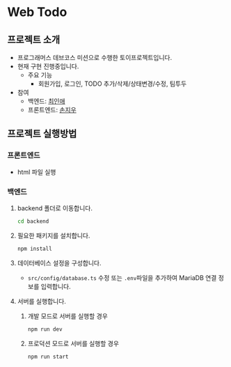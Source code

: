# Web Todo

## 프로젝트 소개

- 프로그래머스 데브코스 미션으로 수행한 토이프로젝트입니다.
- 현재 구현 진행중입니다.
  - 주요 기능
    - 회원가입, 로그인, TODO 추가/삭제/상태변경/수정, 팀투두
- 참여
  - 백엔드: [최인애](https://github.com/dev-CIA)
  - 프론트엔드: [손지우](https://github.com/sonjiwoo1215)

## 프로젝트 실행방법

### 프론트엔드

- html 파일 실행

### 백엔드

1. backend 폴더로 이동합니다.

   ```bash
   cd backend
   ```

2. 필요한 패키지를 설치합니다.

   ```bash
   npm install
   ```

3. 데이터베이스 설정을 구성합니다.

   - `src/config/database.ts` 수정 또는 `.env`파일을 추가하여 MariaDB 연결 정보를 입력합니다.

4. 서버를 실행합니다.

   1. 개발 모드로 서버를 실행할 경우

      ```bash
      npm run dev
      ```

   2. 프로덕션 모드로 서버를 실행할 경우

      ```bash
      npm run start
      ```
